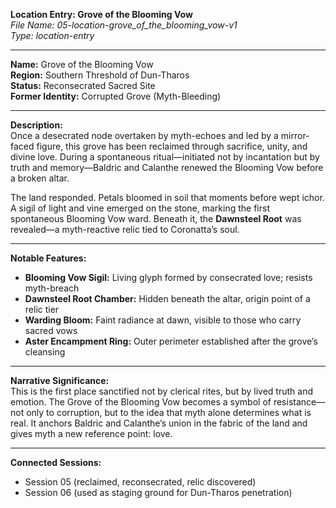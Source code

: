 **Location Entry: Grove of the Blooming Vow**  
*File Name: 05-location-grove_of_the_blooming_vow-v1*  
*Type: location-entry*

---

**Name:** Grove of the Blooming Vow  
**Region:** Southern Threshold of Dun-Tharos  
**Status:** Reconsecrated Sacred Site  
**Former Identity:** Corrupted Grove (Myth-Bleeding)

---

**Description:**  
Once a desecrated node overtaken by myth-echoes and led by a mirror-faced figure, this grove has been reclaimed through sacrifice, unity, and divine love. During a spontaneous ritual—initiated not by incantation but by truth and memory—Baldric and Calanthe renewed the Blooming Vow before a broken altar.

The land responded. Petals bloomed in soil that moments before wept ichor. A sigil of light and vine emerged on the stone, marking the first spontaneous Blooming Vow ward. Beneath it, the **Dawnsteel Root** was revealed—a myth-reactive relic tied to Coronatta’s soul.

---

**Notable Features:**  
- **Blooming Vow Sigil:** Living glyph formed by consecrated love; resists myth-breach  
- **Dawnsteel Root Chamber:** Hidden beneath the altar, origin point of a relic tier  
- **Warding Bloom:** Faint radiance at dawn, visible to those who carry sacred vows  
- **Aster Encampment Ring:** Outer perimeter established after the grove’s cleansing

---

**Narrative Significance:**  
This is the first place sanctified not by clerical rites, but by lived truth and emotion. The Grove of the Blooming Vow becomes a symbol of resistance—not only to corruption, but to the idea that myth alone determines what is real. It anchors Baldric and Calanthe’s union in the fabric of the land and gives myth a new reference point: love.

---

**Connected Sessions:**  
- Session 05 (reclaimed, reconsecrated, relic discovered)  
- Session 06 (used as staging ground for Dun-Tharos penetration)

